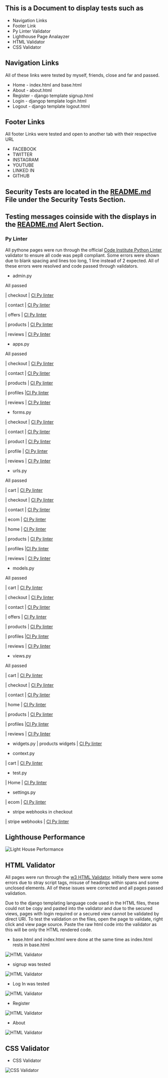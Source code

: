 ## This is a Document to display tests such as 
* Navigation Links
* Footer Link 
* Py Linter Validator
* Lighthouse Page Analayzer 
* HTML Validator
* CSS Validator

## Navigation Links
All of these links were tested by myself, friends, close and far and passed. 

 * Home - index.html and base.html
 * About - about.html
 * Register - django template signup.html
 * Login - djangop template login.html
 * Logout - django template logout.html

 ## Footer Links 
 All footer Links were tested and open to another tab with their respective URL 
  * FACEBOOK
  * TWITTER 
  * INSTAGRAM
  * YOUTUBE
  * LINKED IN 
  * GITHUB



## Security Tests are located in the [README.md](README.md) File under the Security Tests Section.

## Testing messages coinside with the displays in the [README.md](README.md) Alert Section.


### Py Linter

All pythone pages were run through the official [Code Institute Python Linter](https://pep8ci.herokuapp.com/) validator to ensure all code was pep8 compliant. Some errors were shown due to blank spacing and lines too long, 1 line instead of 2 expected. All of these errors were resolved and code passed through validators.
 
 * admin.py 

 All passed 

| checkout | [CI Py linter](docs/test_images/checkout-admin-lint.png)

| contact | [CI Py linter](docs/test_images/contact-admin-lint.png)

| offers | [CI Py linter](docs/test_images/offers-admin-lint.png)

| products | [CI Py linter](docs/test_images/products-admin-lint.png)

| reviews | [CI Py linter](docs/test_images/reviews-admin.png)
 
 * apps.py

 All passed 

| checkout | [CI Py linter](docs/test_images/checkout-apps-lint.png)

| contact | [CI Py linter](docs/test_images/contact-apps-lint.png)

| products | [CI Py linter](docs/test_images/product-apps-lint.png)

| profiles |[CI Py linter](docs/test_images/profile-apps-lint.png)

| reviews | [CI Py linter](docs/test_images/reviews-apps-lint.png)

 * forms.py

| checkout | [CI Py linter](docs/test_images/formspy.png)

| contact | [CI Py linter](docs/test_images/checkout-forms-lint.png)

| product | [CI Py linter](docs/test_images/product-forms-lint.png)

| profile | [CI Py linter](docs/test_images/profiles-forms-lint.png)

| reviews | [CI Py linter](docs/test_images/reviews-forms-lint.png)

* urls.py

All passed 
 
| cart | [CI Py linter](docs/test_images/linter-urls-cart.png)

| checkout | [CI Py linter](docs/test_images/checkout-forms-lint.png)

| contact | [CI Py linter](docs/test_images/checkout-urls-lint.png)

| ecom | [CI Py linter](docs/test_images/)

| home | [CI Py linter](docs/test_images/home-urls-lint.png)

| products | [CI Py linter](docs/test_images/products-urls-lint.png)

| profiles |[CI Py linter](docs/test_images/profiles-urls-lint.png)

| reviews | [CI Py linter](docs/test_images/reviews-urls-lint.png)

* models.py 

All passed 
 
| cart | [CI Py linter](docs/test_images/adminpy.png)

| checkout | [CI Py linter](docs/test_images/checkout-models-lint.png)

| contact | [CI Py linter](docs/test_images/checkout-models-lint.png)

| offers | [CI Py linter](docs/test_images/offers-models-lint.png)

| products | [CI Py linter](docs/test_images/products-models-lint.png)

| profiles |[CI Py linter](docs/test_images/profile-models-lint.png)

| reviews | [CI Py linter](docs/test_images/reviews-models-lint.png)

* views.py 

All passed 
 
| cart | [CI Py linter](docs/test_images/views-linter-cart.png)

| checkout | [CI Py linter](docs/test_images/checkout-views-lint.png)

| contact | [CI Py linter](docs/test_images/contact-views-lint.png-views-lint.png)

| home | [CI Py linter](docs/test_images/home-views-lint.png)

| products | [CI Py linter](docs/test_images/products-views-lint.png)

| profiles |[CI Py linter](docs/test_images/profile-views-lint.png)

| reviews | [CI Py linter](docs/test_images/reviews-views-lint.png)


* widgets.py 
| products widgets | [CI Py linter](docs/test_images/products-widgets-lint.png)

* context.py

| cart | [CI Py linter](docs/test_images/contextcart.png)

* test.py

| Home | [CI Py linter](docs/test_images/home-test-lint.png)

* settings.py

| ecom | [CI Py linter](docs/test_images/ecom-settings-lint.png)

* stripe webhooks in checkout

| stripe webhooks | [CI Py linter](docs/test_images/checkout-webhooks-lint.png)




## Lighthouse Performance

![Light House Performance  ](docs/test_images/lighthouse-report.png)

## HTML Validator 

All pages were run through the [w3 HTML Validator](https://validator.w3.org/). Initially there were some errors due to stray script tags, misuse of headings within spans and some unclosed elements. All of these issues were corrected and all pages passed validation.

Due to the django templating language code used in the HTML files, these could not be copy and pasted into the validator and due to the secured views, pages with login required or a secured view cannot be validated by direct URI. To test the validation on the files, open the page to validate, right click and view page source. Paste the raw html code into the validator as this will be only the HTML rendered code.

* base.html and index.html were done at the same time as index.html rests in base.html

![HTML Validator](docs/test_images/base-index.png)


* signup was tested

![HTML Validator](docs/test_images/signinhtml.png)

* Log In was tested

![HTML Validator](docs/test_images/login.png)

* Register

![HTML Validator](docs/test_images/registerhtml.png)

* About 

![HTML Validator](docs/test_images/about-html.png)


## CSS Validator

* CSS Validator

![CSS Validator](docs/test_images/cssval.png)


